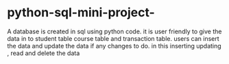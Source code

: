 # python-sql-mini-project-
A database is created in sql using python code.
it is user friendly to give the data in to student table course table and transaction table.
users can insert the data and update the data if any changes to do.
in this inserting updating , read and delete the data 

